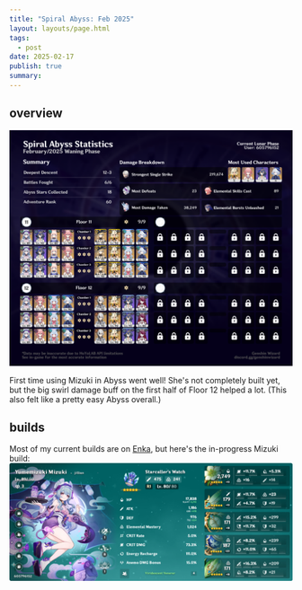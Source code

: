 ```yaml
---
title: "Spiral Abyss: Feb 2025"
layout: layouts/page.html
tags:
  - post
date: 2025-02-17
publish: true
summary: 
---
```

## overview
![Abyss Overview](./photos/02-25_abyss.png)

First time using Mizuki in Abyss went well! She's not completely built yet, but the big swirl damage buff on the first half of Floor 12 helped a lot. (This also felt like a pretty easy Abyss overall.)

## builds
Most of my current builds are on [Enka](https://enka.network/u/jillian/), but here's the in-progress Mizuki build:
![Mizuki build](./photos/mizuki.png)